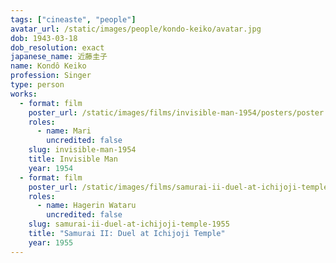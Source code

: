 ```yaml
---
tags: ["cineaste", "people"]
avatar_url: /static/images/people/kondo-keiko/avatar.jpg
dob: 1943-03-18
dob_resolution: exact
japanese_name: 近藤圭子
name: Kondô Keiko
profession: Singer
type: person
works:
  - format: film
    poster_url: /static/images/films/invisible-man-1954/posters/poster.jpg
    roles:
      - name: Mari
        uncredited: false
    slug: invisible-man-1954
    title: Invisible Man
    year: 1954
  - format: film
    poster_url: /static/images/films/samurai-ii-duel-at-ichijoji-temple-1955/posters/poster.jpg
    roles:
      - name: Hagerin Wataru
        uncredited: false
    slug: samurai-ii-duel-at-ichijoji-temple-1955
    title: "Samurai II: Duel at Ichijoji Temple"
    year: 1955
---
```

